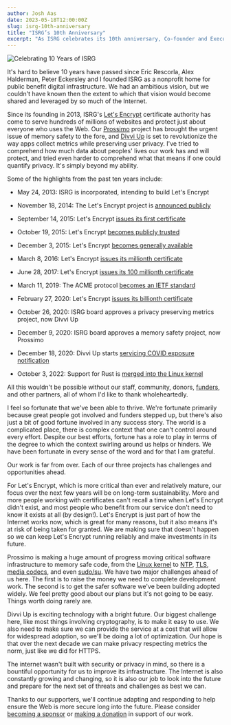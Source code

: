 ```yaml
---
author: Josh Aas
date: 2023-05-18T12:00:00Z
slug: isrg-10th-anniversary
title: "ISRG’s 10th Anniversary"
excerpt: "As ISRG celebrates its 10th anniversary, Co-founder and Executive Director Josh Aas reflects on the accomplishments of the nonprofit and looks ahead to its continued impact in the years to come."
---
```


<div class="card border-0 pic-quote-right">
    <img alt="Celebrating 10 Years of ISRG" class="mx-auto img-fluid" src="/images/blog/Blog-2023-05-24-ISRG_10th_anniversary_-_short.gif" />
</div>

It's hard to believe 10 years have passed since Eric Rescorla, Alex Halderman, Peter Eckersley and I founded ISRG as a nonprofit home for public benefit digital infrastructure. We had an ambitious vision, but we couldn't have known then the extent to which that vision would become shared and leveraged by so much of the Internet.

Since its founding in 2013, ISRG's [Let's Encrypt](https://letsencrypt.org/) certificate authority has come to serve hundreds of millions of websites and protect just about everyone who uses the Web. Our [Prossimo](https://www.memorysafety.org/) project has brought the urgent issue of memory safety to the fore, and [Divvi Up](https://divviup.org/) is set to revolutionize the way apps collect metrics while preserving user privacy. I've tried to comprehend how much data about peoples' lives our work has and will protect, and tried even harder to comprehend what that means if one could quantify privacy. It's simply beyond my ability.

Some of the highlights from the past ten years include:

- May 24, 2013: ISRG is incorporated, intending to build Let's Encrypt

- November 18, 2014: The Let's Encrypt project is [announced publicly](https://letsencrypt.org/2014/11/18/announcing-lets-encrypt.html)

- September 14, 2015: Let's Encrypt [issues its first certificate](https://letsencrypt.org/2015/09/14/our-first-cert.html)

- October 19, 2015: Let's Encrypt [becomes publicly trusted](https://letsencrypt.org/2015/10/19/lets-encrypt-is-trusted.html)

- December 3, 2015: Let's Encrypt [becomes generally available](https://letsencrypt.org/2015/12/03/entering-public-beta.html)

- March 8, 2016: Let's Encrypt [issues its millionth certificate](https://letsencrypt.org/2016/03/08/our-millionth-cert.html)

- June 28, 2017: Let's Encrypt [issues its 100 millionth certificate](https://letsencrypt.org/2017/06/28/hundred-million-certs.html)

- March 11, 2019: The ACME protocol [becomes an IETF standard](https://letsencrypt.org/2019/03/11/acme-protocol-ietf-standard.html)

- February 27, 2020: Let's Encrypt [issues its billionth certificate](https://letsencrypt.org/2020/02/27/one-billion-certs.html)

- October 26, 2020: ISRG board approves a privacy preserving metrics project, now Divvi Up

- December 9, 2020: ISRG board approves a memory safety project, now Prossimo

- December 18, 2020: Divvi Up starts [servicing COVID exposure notification](https://divviup.org/blog/prio-services-for-covid-en/)

- October 3, 2022: Support for Rust is [merged into the Linux kernel](https://www.memorysafety.org/blog/rust-in-linux-just-the-beginning/)

All this wouldn't be possible without our staff, community, donors, [funders](https://www.abetterinternet.org/sponsors/), and other partners, all of whom I'd like to thank wholeheartedly.

I feel so fortunate that we've been able to thrive. We're fortunate primarily because great people got involved and funders stepped up, but there's also just a bit of good fortune involved in any success story. The world is a complicated place, there is complex context that one can't control around every effort. Despite our best efforts, fortune has a role to play in terms of the degree to which the context swirling around us helps or hinders. We have been fortunate in every sense of the word and for that I am grateful.

Our work is far from over. Each of our three projects has challenges and opportunities ahead.

For Let's Encrypt, which is more critical than ever and relatively mature, our focus over the next few years will be on long-term sustainability. More and more people working with certificates can't recall a time when Let's Encrypt didn't exist, and most people who benefit from our service don't need to know it exists at all (by design!). Let's Encrypt is just part of how the Internet works now, which is great for many reasons, but it also means it's at risk of being taken for granted. We are making sure that doesn't happen so we can keep Let's Encrypt running reliably and make investments in its future.

Prossimo is making a huge amount of progress moving critical software infrastructure to memory safe code, from the [Linux kernel](https://www.memorysafety.org/initiative/linux-kernel/) to [NTP](https://www.memorysafety.org/initiative/ntp/), [TLS](https://www.memorysafety.org/initiative/rustls), [media codecs](https://www.memorysafety.org/initiative/av1/), and even [sudo/su](https://www.memorysafety.org/initiative/sudo-su/). We have two major challenges ahead of us here. The first is to raise the money we need to complete development work. The second is to get the safer software we've been building adopted widely. We feel pretty good about our plans but it's not going to be easy. Things worth doing rarely are.

Divvi Up is exciting technology with a bright future. Our biggest challenge here, like most things involving cryptography, is to make it easy to use. We also need to make sure we can provide the service at a cost that will allow for widespread adoption, so we'll be doing a lot of optimization. Our hope is that over the next decade we can make privacy respecting metrics the norm, just like we did for HTTPS.

The internet wasn't built with security or privacy in mind, so there is a bountiful opportunity for us to improve its infrastructure. The Internet is also constantly growing and changing, so it is also our job to look into the future and prepare for the next set of threats and challenges as best we can.

Thanks to our supporters, we'll continue adapting and responding to help ensure the Web is more secure long into the future. Please consider [becoming a sponsor](https://www.abetterinternet.org/sponsor/) or [making a donation](https://www.abetterinternet.org/donate/) in support of our work.
